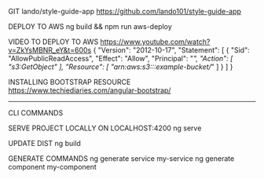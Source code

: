 GIT
lando/style-guide-app
https://github.com/lando101/style-guide-app

DEPLOY TO AWS
ng build  && npm run aws-deploy

VIDEO TO DEPLOY TO AWS
https://www.youtube.com/watch?v=ZkYsMBNR_eY&t=600s
{
  "Version": "2012-10-17",
  "Statement": [
    {
      "Sid": "AllowPublicReadAccess",
      "Effect": "Allow",
      "Principal": "*",
      "Action": [
        "s3:GetObject"
      ],
      "Resource": [
        "arn:aws:s3:::example-bucket/*"
      ]
    }
  ]
}


INSTALLING BOOTSTRAP RESOURCE
https://www.techiediaries.com/angular-bootstrap/

****************************************
CLI COMMANDS

SERVE PROJECT LOCALLY ON LOCALHOST:4200
ng serve

UPDATE DIST
ng build

GENERATE COMMANDS
ng generate service my-service
ng generate component my-component




